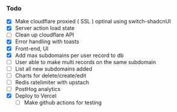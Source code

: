 ### Todo

- [x] Make cloudflare proxied ( SSL ) optinal using switch-shadcnUI
- [x] Server action load state
- [ ] Clean up cloudflare API
- [x] Error handling with toasts
- [x] Front-end, UI
- [x] Add max subdomains per user record to db
- [ ] User able to make multi records on the same subdomain
- [ ] List all new subdomains added
- [ ] Charts for delete/create/edit
- [ ] Redis ratelimiter with upstach
- [ ] PostHog analytics
- [x] Deploy to Vercel
  - [ ] Make github actions for testing
